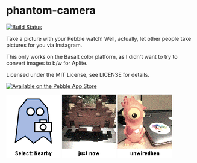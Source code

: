 phantom-camera
==============
[![Build Status](https://travis-ci.org/unwiredben/phantom-camera.svg)](https://travis-ci.org/unwiredben/phantom-camera)

Take a picture with your Pebble watch!  Well, actually, let other people take pictures for you via Instagram.

This only works on the Basalt color platform, as I didn't want to try to convert images to b/w for Aplite.

Licensed under the MIT License, see LICENSE for details.

[![Available on the Pebble App Store](http://pblweb.com/badge/559ccfe7541f0c2efa000003/black/small)](https://apps.getpebble.com/en_US/application/559ccfe7541f0c2efa000003)

![Screenshot - main screen](screenshots/screenshot.png)
![Screenshot - captured image with time](screenshots/screenshot2.png)
![Screenshot - captured image with username](screenshots/screenshot3.png)

